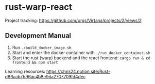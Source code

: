 # rust-warp-react

Project tracking: https://github.com/orgs/Virtana/projects/2/views/2

## Development Manual
1. Run `./build_docker_image.sh`
2. Start and enter the docker container with `./run_docker_container.sh`
3. Start the rust (warp) backend and the react frontend: `cargo run & cd frontend && npm start`

Learning resources: https://chris24.notion.site/Rust-d86aab7b96ac4b8e9da2707709fd4dec

